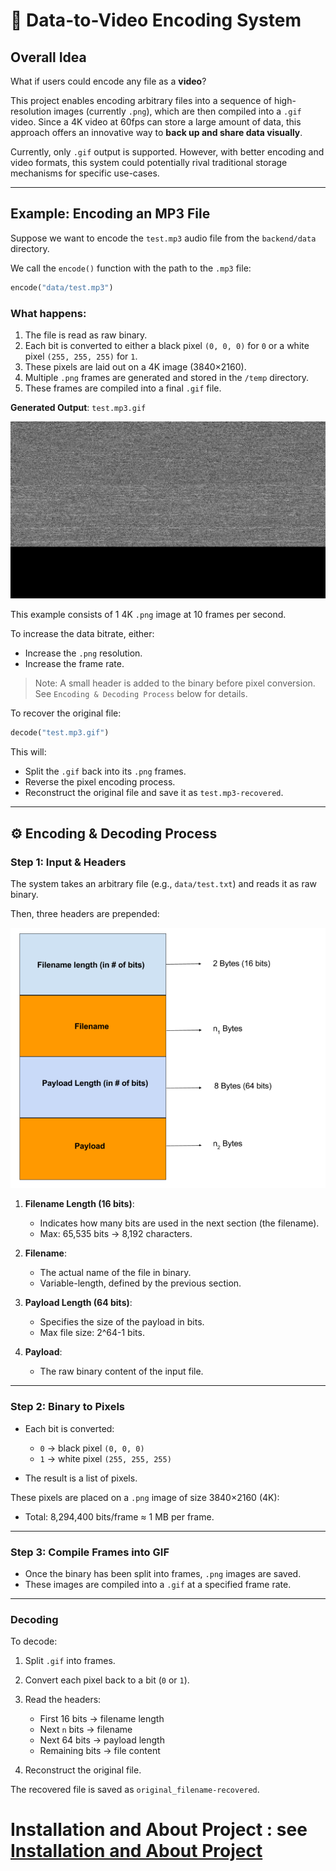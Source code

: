 # 🎠 Data-to-Video Encoding System

## Overall Idea

What if users could encode any file as a **video**?

This project enables encoding arbitrary files into a sequence of high-resolution images (currently `.png`), which are then compiled into a `.gif` video. Since a 4K video at 60fps can store a large amount of data, this approach offers an innovative way to **back up and share data visually**.

Currently, only `.gif` output is supported. However, with better encoding and video formats, this system could potentially rival traditional storage mechanisms for specific use-cases.

---

## Example: Encoding an MP3 File

Suppose we want to encode the `test.mp3` audio file from the `backend/data` directory.

We call the `encode()` function with the path to the `.mp3` file:

```python
encode("data/test.mp3")
```

### What happens:

1. The file is read as raw binary.
2. Each bit is converted to either a black pixel `(0, 0, 0)` for `0` or a white pixel `(255, 255, 255)` for `1`.
3. These pixels are laid out on a 4K image (3840×2160).
4. Multiple `.png` frames are generated and stored in the `/temp` directory.
5. These frames are compiled into a final `.gif` file.

**Generated Output**: `test.mp3.gif`

![./backend/test.mp3.gif](./backend/test.mp3.gif)

This example consists of 1 4K `.png` image at 10 frames per second.

To increase the data bitrate, either:

* Increase the `.png` resolution.
* Increase the frame rate.

> Note: A small header is added to the binary before pixel conversion. See `Encoding & Decoding Process` below for details.

To recover the original file:

```python
decode("test.mp3.gif")
```

This will:

* Split the `.gif` back into its `.png` frames.
* Reverse the pixel encoding process.
* Reconstruct the original file and save it as `test.mp3-recovered`.

---

## ⚙️ Encoding & Decoding Process

### Step 1: Input & Headers

The system takes an arbitrary file (e.g., `data/test.txt`) and reads it as raw binary.

Then, three headers are prepended:

![./headers.png](./headers.png)

1. **Filename Length (16 bits)**:

   * Indicates how many bits are used in the next section (the filename).
   * Max: 65,535 bits → 8,192 characters.

2. **Filename**:

   * The actual name of the file in binary.
   * Variable-length, defined by the previous section.

3. **Payload Length (64 bits)**:

   * Specifies the size of the payload in bits.
   * Max file size: 2^64-1 bits.

4. **Payload**:

   * The raw binary content of the input file.

---

### Step 2: Binary to Pixels

* Each bit is converted:

  * `0` → black pixel `(0, 0, 0)`
  * `1` → white pixel `(255, 255, 255)`
* The result is a list of pixels.

These pixels are placed on a `.png` image of size 3840×2160 (4K):

* Total: 8,294,400 bits/frame ≈ 1 MB per frame.

---

### Step 3: Compile Frames into GIF

* Once the binary has been split into frames, `.png` images are saved.
* These images are compiled into a `.gif` at a specified frame rate.

---

### Decoding

To decode:

1. Split `.gif` into frames.
2. Convert each pixel back to a bit (`0` or `1`).
3. Read the headers:

   * First 16 bits → filename length
   * Next `n` bits → filename
   * Next 64 bits → payload length
   * Remaining bits → file content
4. Reconstruct the original file.

The recovered file is saved as `original_filename-recovered`.

# Installation and About Project : see [Installation and About Project](about-and-installation.md)
